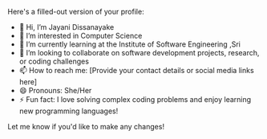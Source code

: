 Here's a filled-out version of your profile:

- 👋 Hi, I’m Jayani Dissanayake  
- 👀 I’m interested in Computer Science  
- 🌱 I’m currently learning at the Institute of Software Engineering  ,Sri 
- 💞️ I’m looking to collaborate on software development projects, research, or coding challenges  
- 📫 How to reach me: [Provide your contact details or social media links here]  
- 😄 Pronouns: She/Her  
- ⚡ Fun fact: I love solving complex coding problems and enjoy learning new programming languages!

Let me know if you'd like to make any changes!
<!---
jayanidissanayake15/jayanidissanayake15 is a ✨ special ✨ repository because its `README.md` (this file) appears on your GitHub profile.
You can click the Preview link to take a look at your changes.
--->
